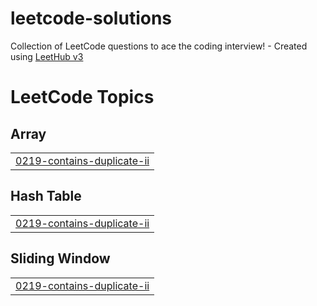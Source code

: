 # leetcode-solutions
Collection of LeetCode questions to ace the coding interview! - Created using [LeetHub v3](https://github.com/raphaelheinz/LeetHub-3.0)

<!---LeetCode Topics Start-->
# LeetCode Topics
## Array
|  |
| ------- |
| [0219-contains-duplicate-ii](https://github.com/Obskyur/leetcode-solutions/tree/master/0219-contains-duplicate-ii) |
## Hash Table
|  |
| ------- |
| [0219-contains-duplicate-ii](https://github.com/Obskyur/leetcode-solutions/tree/master/0219-contains-duplicate-ii) |
## Sliding Window
|  |
| ------- |
| [0219-contains-duplicate-ii](https://github.com/Obskyur/leetcode-solutions/tree/master/0219-contains-duplicate-ii) |
<!---LeetCode Topics End-->